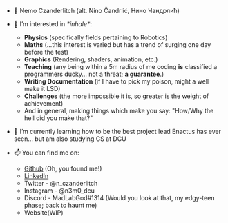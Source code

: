 - 👋 Nemo Czanderlitch (alt. Nino Čandrlić, Нино Чандрлић)

- 👀 I’m interested in *\*inhale\**: 
  - **Physics** (specifically fields pertaining to Robotics)
  - **Maths** (...this interest is varied but has a trend of surging one day before the test)
  - **Graphics** (Rendering, shaders, animation, etc.)
  - **Teaching** (any being within a 5m radius of me coding **is** classified a programmers ducky... not a threat; **a guarantee**.)
  - **Writing Documentation** (if I have to pick my poison, might a well make it LSD)
  - **Challenges** (the more impossible it is, so greater is the weight of achievement)
  - And in general, making things which make you say: "How/Why the hell did you make that?"

- 🌱 I’m currently learning how to be the best project lead Enactus has ever seen... but am also studying CS at DCU

- 📫 You can find me on:
  - [Github](https://www.youtube.com/watch?v=dQw4w9WgXcQ) (Oh, you found me!)
  - [LinkedIn](https://www.linkedin.com/in/cptnemo/)
  - Twitter   - @n_czanderlitch
  - Instagram - @n3m0_dcu
  - Discord   - MadLabGod#1314 (Would you look at that, my edgy-teen phase; back to haunt me)
  - Website(WIP)

<!---
R3X-G1L6AME5H/R3X-G1L6AME5H is a ✨ special ✨ repository because its `README.md` (this file) appears on your GitHub profile.
You can click the Preview link to take a look at your changes.
--->
